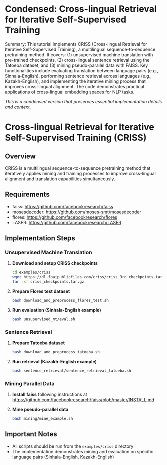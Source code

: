 # Condensed: Cross-lingual Retrieval for Iterative Self-Supervised Training

Summary: This tutorial implements CRISS (Cross-lingual Retrieval for Iterative Self-Supervised Training), a multilingual sequence-to-sequence pretraining method. It covers: (1) unsupervised machine translation with pre-trained checkpoints, (2) cross-lingual sentence retrieval using the Tatoeba dataset, and (3) mining pseudo-parallel data with FAISS. Key functionalities include evaluating translation between language pairs (e.g., Sinhala-English), performing sentence retrieval across languages (e.g., Kazakh-English), and implementing the iterative mining process that improves cross-lingual alignment. The code demonstrates practical applications of cross-lingual embedding spaces for NLP tasks.

*This is a condensed version that preserves essential implementation details and context.*

# Cross-lingual Retrieval for Iterative Self-Supervised Training (CRISS)

## Overview
CRISS is a multilingual sequence-to-sequence pretraining method that iteratively applies mining and training processes to improve cross-lingual alignment and translation capabilities simultaneously.

## Requirements
- faiss: https://github.com/facebookresearch/faiss
- mosesdecoder: https://github.com/moses-smt/mosesdecoder
- flores: https://github.com/facebookresearch/flores
- LASER: https://github.com/facebookresearch/LASER

## Implementation Steps

### Unsupervised Machine Translation
1. **Download and setup CRISS checkpoints**
   ```bash
   cd examples/criss
   wget https://dl.fbaipublicfiles.com/criss/criss_3rd_checkpoints.tar.gz
   tar -xf criss_checkpoints.tar.gz
   ```

2. **Prepare Flores test dataset**
   ```bash
   bash download_and_preprocess_flores_test.sh
   ```

3. **Run evaluation (Sinhala-English example)**
   ```bash
   bash unsupervised_mt/eval.sh
   ```

### Sentence Retrieval
1. **Prepare Tatoeba dataset**
   ```bash
   bash download_and_preprocess_tatoeba.sh
   ```

2. **Run retrieval (Kazakh-English example)**
   ```bash
   bash sentence_retrieval/sentence_retrieval_tatoeba.sh
   ```

### Mining Parallel Data
1. **Install faiss** following instructions at https://github.com/facebookresearch/faiss/blob/master/INSTALL.md

2. **Mine pseudo-parallel data**
   ```bash
   bash mining/mine_example.sh
   ```

## Important Notes
- All scripts should be run from the `examples/criss` directory
- The implementation demonstrates mining and evaluation on specific language pairs (Sinhala-English, Kazakh-English)